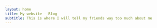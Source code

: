 ```yaml
---
layout: home
title: My website - Blog
subtitle: This is where I will tell my friends way too much about me
---
```

